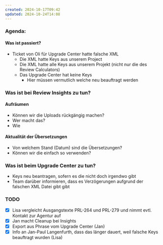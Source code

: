 ```yaml
---
created: 2024-10-17T09:42
updated: 2024-10-24T14:08
---
```

### Agenda:

#### Was ist passiert?
- Ticket von Oli für Upgrade Center hatte falsche XML
	- Die XML hatte Keys aus unserem Project
	- Die XML hatte alle Keys aus unserem Projekt (nicht nur die des Review Calculators)
	- Das Upgrade Center hat keine Keys
		- Hier müssen vermutlich welche neu beauftragt werden

### Was ist bei Review Insights zu tun?
#### Aufräumen
- Können wir die Uploads rückgängig machen?
- Wer macht das?
- Wie 

#### Aktualität der Übersetzungen
- Von welchem Stand (Datum) sind die Übersetzungen?
- Können wir die einfach so verwenden?


### Was ist beim Upgrade Center zu tun?
- Keys neu beantragen, sofern es die nicht doch irgendwo gibt
- Team darüber informieren, dass es Verzögerungen aufgrund der falschen XML Datei gibt gibt

### TODO
- [x] Lisa vergleicht Ausgangstexte PRL-264 und PRL-279 und nimmt evtl. Kontakt zur Agentur auf
- [x] Jan macht Cleanup bei Insights
- [x] Export aus Phrase vom Upgrade Center (Jan)
- [x] Info an Jan-Paul Langenfurth, dass das länger dauert, weil falsche Keys beauftragt wurden (Lisa)
